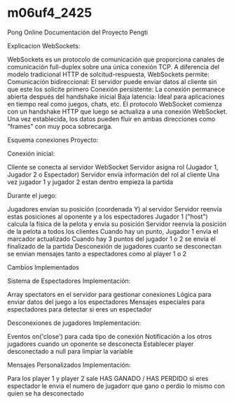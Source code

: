 # m06uf4_2425
Pong Online
Documentación del Proyecto Pengti

Explicacion WebSockets:

WebSockets es un protocolo de comunicación que proporciona canales de comunicación full-duplex sobre una única conexión TCP. A diferencia del modelo tradicional HTTP de solcitud-respuesta, WebSockets permite:
Comunicación bidireccional: El servidor puede enviar datos al cliente sin que este los solicite primero
Conexión persistente: La conexión permanece abierta después del handshake inicial
Baja latencia: Ideal para aplicaciones en tiempo real como juegos, chats, etc.
El protocolo WebSocket comienza con un handshake HTTP que luego se actualiza a una conexión WebSocket. Una vez establecida, los datos pueden fluir en ambas direcciones como "frames" con muy poca sobrecarga.

Esquema conexiones Proyecto:

Conexión inicial:

Cliente se conecta al servidor WebSocket
Servidor asigna rol (Jugador 1, Jugador 2 o Espectador)
Servidor envía información del rol al cliente
Una vez jugador 1 y jugador 2 estan dentro empieza la partida

Durante el juego:

Jugadores envían su posición (coordenada Y) al servidor
Servidor reenvía estas posiciones al oponente y a los espectadores
Jugador 1 ("host") calcula la física de la pelota y envía su posición
Servidor reenvía la posición de la pelota a todos los clientes
Cuando hay un punto, Jugador 1 envía el marcador actualizado
Cuando hay 3 puntos del jugador 1 o 2 se envia el finalizado de la partida
Desconexión de jugadores cuanto se desconectan se envian mensajes tanto a espectadores como al player 1 o 2

Cambios Implementados

Sistema de Espectadores
Implementación:

Array spectators en el servidor para gestionar conexiones
Lógica para enviar datos del juego a los espectadores
Mensajes especiales para espectadores para detectar si eres un espectador

Desconexiones de jugadores
Implementación:

Eventos on('close') para cada tipo de conexión
Notificación a los otros jugadores cuando un oponente se desconecta
Establecer player desconectado a null para limpiar la variable

Mensajes Personalizados
Implementación:

Para los player 1 y player 2 sale HAS GANADO / HAS PERDIDO si eres espectador le envia el numero de jugadorr que gano o perdio lo mismo con quien se ha desconectado
